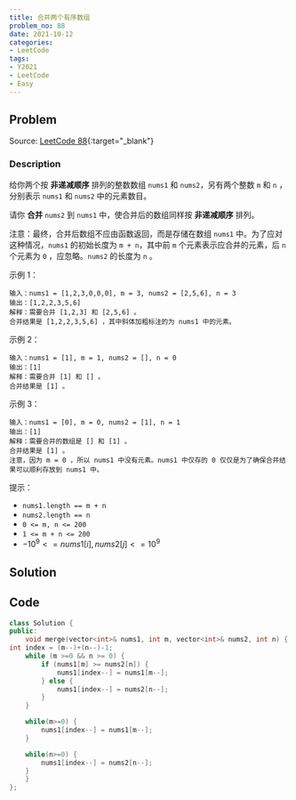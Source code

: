 ```yaml
---
title: 合并两个有序数组
problem_no: 88
date: 2021-10-12
categories:
- LeetCode
tags:
- Y2021
- LeetCode
- Easy
---
```


<!-- Description. -->

<!-- more -->

## Problem

Source: [LeetCode 88](https://leetcode-cn.com/problems/merge-sorted-array/){:target="_blank"}

### Description

给你两个按 **非递减顺序** 排列的整数数组 `nums1` 和 `nums2`，另有两个整数 `m` 和 `n` ，分别表示 `nums1` 和 `nums2` 中的元素数目。

请你 **合并** `nums2` 到 `nums1` 中，使合并后的数组同样按 **非递减顺序** 排列。

注意：最终，合并后数组不应由函数返回，而是存储在数组 `nums1` 中。为了应对这种情况，`nums1` 的初始长度为 `m + n`，其中前 `m` 个元素表示应合并的元素，后 `n` 个元素为 `0` ，应忽略。`nums2` 的长度为 `n` 。

示例 1：

```text
输入：nums1 = [1,2,3,0,0,0], m = 3, nums2 = [2,5,6], n = 3
输出：[1,2,2,3,5,6]
解释：需要合并 [1,2,3] 和 [2,5,6] 。
合并结果是 [1,2,2,3,5,6] ，其中斜体加粗标注的为 nums1 中的元素。
```

示例 2：

```text
输入：nums1 = [1], m = 1, nums2 = [], n = 0
输出：[1]
解释：需要合并 [1] 和 [] 。
合并结果是 [1] 。
```

示例 3：

```text
输入：nums1 = [0], m = 0, nums2 = [1], n = 1
输出：[1]
解释：需要合并的数组是 [] 和 [1] 。
合并结果是 [1] 。
注意，因为 m = 0 ，所以 nums1 中没有元素。nums1 中仅存的 0 仅仅是为了确保合并结果可以顺利存放到 nums1 中。
```

提示：

- `nums1.length == m + n`
- `nums2.length == n`
- `0 <= m, n <= 200`
- `1 <= m + n <= 200`
- $-10^9 <= nums1[i], nums2[j] <= 10^9$

## Solution

## Code

```cpp
class Solution {
public:
    void merge(vector<int>& nums1, int m, vector<int>& nums2, int n) {
int index = (m--)+(n--)-1;
    while (m >=0 && n >= 0) {
        if (nums1[m] >= nums2[n]) {
            nums1[index--] = nums1[m--];
        } else {
            nums1[index--] = nums2[n--];
        }
    }

    while(m>=0) {
        nums1[index--] = nums1[m--];
    }

    while(n>=0) {
        nums1[index--] = nums2[n--];
    }
    }
};
```
